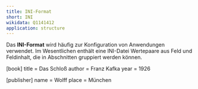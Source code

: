 ```yaml
---
title: INI-Format
short: INI
wikidata: Q1141412
application: structure
---
```


Das **INI-Format** wird häufig zur Konfiguration von Anwendungen verwendet. Im
Wesentlichen enthält eine INI-Datei Wertepaare aus Feld und Feldinhalt, die in
Abschnitten gruppiert werden können.

<example highlight="ini">
[book]
title = Das Schloß
author = Franz Kafka
year = 1926

[publisher]
name = Wolff
place = München
</example>
